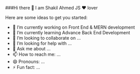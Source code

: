  ###Hi there 👋 I am Shakil Ahmed JS ❤️ lover 



Here are some ideas to get you started:

- 🔭 I’m currently working on Front End & MERN development
- 🌱 I’m currently learning Advance Back End Development 
- 👯 I’m looking to collaborate on ...
- 🤔 I’m looking for help with ...
- 💬 Ask me about ...
- 📫 How to reach me: ...
- 😄 Pronouns: ...
- ⚡ Fun fact: ...

